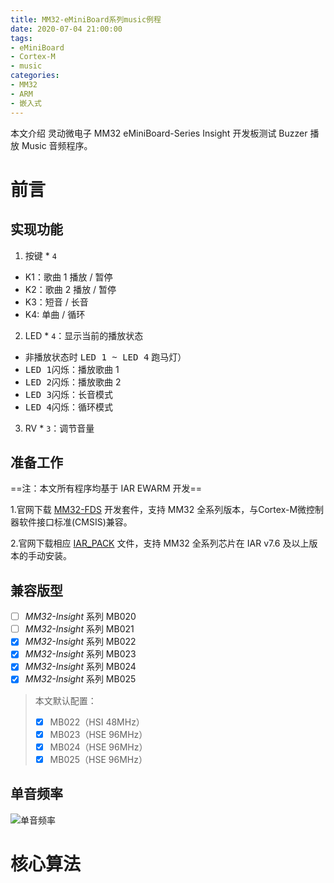 ```yaml
---
title: MM32-eMiniBoard系列music例程
date: 2020-07-04 21:00:00
tags: 
- eMiniBoard
- Cortex-M
- music
categories:
- MM32
- ARM
- 嵌入式
---
```


本文介绍 灵动微电子 MM32 eMiniBoard-Series Insight 开发板测试 Buzzer 播放 Music 音频程序。

# 前言

## 实现功能
1. 按键 * `4`
- K1：歌曲 1 播放 / 暂停
- K2：歌曲 2 播放 / 暂停
- K3：短音 / 长音
- K4: 单曲 / 循环

2. LED * `4`：显示当前的播放状态
- 非播放状态时 <kbd>LED 1 ~ LED 4</kbd> 跑马灯）
- <kbd>LED 1</kbd>闪烁：播放歌曲 1
- <kbd>LED 2</kbd>闪烁：播放歌曲 2
- <kbd>LED 3</kbd>闪烁：长音模式
- <kbd>LED 4</kbd>闪烁：循环模式

3. RV * `3`：调节音量

## 准备工作
==注：本文所有程序均基于 IAR EWARM 开发==

1.官网下载 [MM32-FDS](http://www.mindmotion.com.cn/getfile.aspx?id=1127) 开发套件，支持 MM32 全系列版本，与Cortex-M微控制器软件接口标准(CMSIS)兼容。

2.官网下载相应 [IAR_PACK](http://www.mindmotion.com.cn/getfile.aspx?id=767) 文件，支持 MM32 全系列芯片在 IAR v7.6 及以上版本的手动安装。

## 兼容版型
- [ ] *MM32-Insight* 系列 MB020
- [ ] *MM32-Insight* 系列 MB021
- [x] *MM32-Insight* 系列 MB022
- [x] *MM32-Insight* 系列 MB023
- [x] *MM32-Insight* 系列 MB024
- [x] *MM32-Insight* 系列 MB025
> 本文默认配置：
> - [x] MB022（HSI 48MHz）
> - [x] MB023（HSE 96MHz）
> - [x] MB024（HSE 96MHz）
> - [x] MB025（HSE 96MHz）

## 单音频率
![单音频率](https://img-blog.csdnimg.cn/20200605114428864.png?x-oss-process=image/watermark,type_ZmFuZ3poZW5naGVpdGk,shadow_10,text_aHR0cHM6Ly9ibG9nLmNzZG4ubmV0L2NoZW5kdTEwMw==,size_16,color_FFFFFF,t_70#pic_center)

# 核心算法

